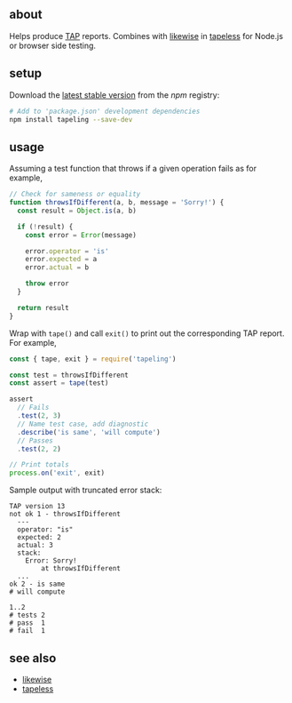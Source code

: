 ## about

Helps produce [TAP](https://testanything.org) reports. Combines with [likewise](https://npm.im/likewise) in [tapeless](https://npm.im/tapeless) for Node.js or browser side testing.

## setup

Download the [latest stable version](https://npm.im/tapeling) from the _npm_ registry:

```sh
# Add to 'package.json' development dependencies
npm install tapeling --save-dev
```

## usage

Assuming a test function that throws if a given operation fails as for example,

```js
// Check for sameness or equality
function throwsIfDifferent(a, b, message = 'Sorry!') {
  const result = Object.is(a, b)

  if (!result) {
    const error = Error(message)

    error.operator = 'is'
    error.expected = a
    error.actual = b

    throw error
  }

  return result
}
```

Wrap with `tape()` and call `exit()` to print out the corresponding TAP report. For example,

```js
const { tape, exit } = require('tapeling')

const test = throwsIfDifferent
const assert = tape(test)

assert
  // Fails
  .test(2, 3)
  // Name test case, add diagnostic
  .describe('is same', 'will compute')
  // Passes
  .test(2, 2)

// Print totals
process.on('exit', exit)
```

Sample output with truncated error stack:

```console
TAP version 13
not ok 1 - throwsIfDifferent
  ---
  operator: "is"
  expected: 2
  actual: 3
  stack:
    Error: Sorry!
        at throwsIfDifferent
  ...
ok 2 - is same
# will compute

1..2
# tests 2
# pass  1
# fail  1
```

## see also

- [likewise](https://github.com/thewhodidthis/likewise)
- [tapeless](https://github.com/thewhodidthis/tapeless)

